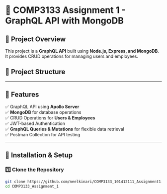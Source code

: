 # 🚀 COMP3133 Assignment 1 - GraphQL API with MongoDB

## 📌 Project Overview
This project is a **GraphQL API** built using **Node.js, Express, and MongoDB**. It provides CRUD operations for managing users and employees.

## 📂 Project Structure

---

## **🚀 Features**
✅ GraphQL API using **Apollo Server**  
✅ **MongoDB** for database operations  
✅ CRUD Operations for **Users & Employees**  
✅ JWT-based Authentication  
✅ **GraphQL Queries & Mutations** for flexible data retrieval  
✅ Postman Collection for API testing  

---

## **🔧 Installation & Setup**
### **1️⃣ Clone the Repository**
```bash
git clone https://github.com/neelkinari/COMP3133_101412111_Assignment1.git
cd COMP3133_Assignment_1